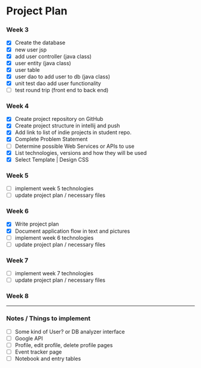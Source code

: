 # Project Plan

### Week 3
- [x] Create the database
- [x] new user jsp
- [x] add user controller (java class)
- [x] user entity (java class)
- [x] user table
- [x] user dao to add user to db (java class)
- [x] unit test dao add user functionality
- [ ] test round trip (front end to back end)

### Week 4

- [x] Create project repository on GitHub
- [x] Create project structure in intellij and push
- [x] Add link to list of indie projects in student repo.
- [x] Complete Problem Statement
- [ ] Determine possible Web Services or APIs to use
- [x] List technologies, versions and how they will be used 
- [x] Select Template | Design CSS

### Week 5
- [ ] implement week 5 technologies
- [ ] update project plan / necessary files

### Week 6
- [x] Write project plan
- [x] Document application flow in text and pictures
- [ ] implement week 6 technologies
- [ ] update project plan / necessary files

### Week 7
- [ ] implement week 7 technologies
- [ ] update project plan / necessary files

### Week 8

***

### Notes / Things to implement
- [ ] Some kind of User? or DB analyzer interface
- [ ] Google API
- [ ] Profile, edit profile, delete profile pages
- [ ] Event tracker page
- [ ] Notebook and entry tables